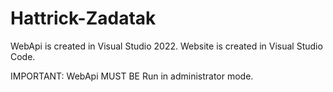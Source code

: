 # Hattrick-Zadatak

WebApi is created in Visual Studio 2022.
Website is created in Visual Studio Code.


IMPORTANT: WebApi MUST BE Run in administrator mode.
